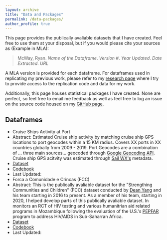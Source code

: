 ```yaml
---
layout: archive
title: "Data and Packages"
permalink: /data-packages/
author_profile: true
---
```

This page provides the publically avaliable datasets that I have created. Feel free to use them at your disposal, but if you would please cite your sources as (Example in MLA):

> McWay, Ryan. *Name of the Dataframe*. *Version #*. *Year Updated*. *Date Extracted*. *URL*

A MLA version is provided for each dataframe. For dataframes used in replicating my previous work, please refer to my [research page](/research/) where I try to provide access to the replication code and data for my work.

Additionally, this page houses statistical packages I have created. None are perfect, so feel free to email me feedback as well as feel free to log an issue on the source code housed on my [GitHub page](https://github.com/mcwayrm).

<!--Include Title, Data updated, Version, Quick description, link to sources to create dataframe, link to access dataframe, Codebook or Metadata as neccessary. An MLA citation is provided for each package if you ever feel you need to cite them. -->

Dataframes
------
- Cruise Ships Activity at Port
 - Abstract: Estimated Cruise ship activity by matching cruise ship GPS locations to port geocodes within a 15 KM radius. Covers XX ports in XX countries globally from 2009 - 2019. Port Geocodes are a combination of ... three main sources... geocoded through [Google Geocoding API](https://developers.google.com/maps/documentation/geocoding/overview). Cruise ship GPS acitvity was estimated through [Sail WX's](https://www.sailwx.info/shiptrack/) metadata.
 - [Dataset]()
 - [Codebook]() 
 - Last Updated: 
- Forca a Comunidade e Crincas (FCC)
 - Abstract: This is the publically avaliable dataset for the "Strengthing Communities and Children" (FCC) dataset conducted by [Dean Yang](https://sites.lsa.umich.edu/deanyang/) and his team starting in 2016 to present. As a member of his team, starting in 2020, I helped develop parts of this publically avaliable dataset. In monitors an RCT of HIV testing and various humanitrian aid related programs in Mozambique following the evaluation of the U.S.'s [PEPFAR](https://www.hiv.gov/federal-response/pepfar-global-aids/pepfar) program to address HIV/AIDS in Sub-Saharran Africa. 
  - [Dataset]()
  - [Codebook]() 
  - Last Updated: 


<!-- Statistical Packages
------
- Stata package for lee bounds
- R package for lee bounds -->
 
